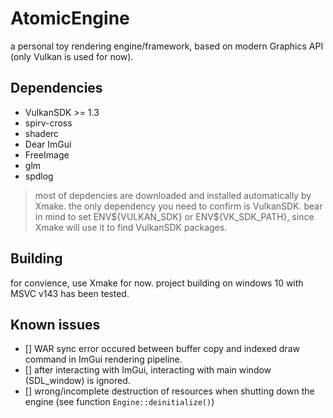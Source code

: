 # AtomicEngine
a personal toy rendering engine/framework, based on modern Graphics API (only Vulkan is used for now).

## Dependencies

- VulkanSDK >= 1.3
- spirv-cross
- shaderc
- Dear ImGui
- FreeImage
- glm
- spdlog

> most of depdencies are downloaded and installed automatically by Xmake.
> the only dependency you need to confirm is VulkanSDK.
> bear in mind to set ENV\${VULKAN_SDK} or ENV\${VK_SDK_PATH}, since Xmake will use it to find VulkanSDK packages.

## Building

for convience, use Xmake for now.
project building on windows 10 with MSVC v143 has been tested.

## Known issues

- [] WAR sync error occured between buffer copy and indexed draw command in ImGui rendering pipeline.
- [] after interacting with ImGui, interacting with main window (SDL_window) is ignored.
- [] wrong/incomplete destruction of resources when shutting down the engine (see function `Engine::deinitialize()`)